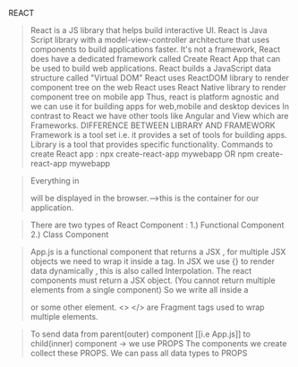 
REACT
> React is a JS library that helps build interactive UI.
> React is Java Script library with a model-view-controller architecture that uses components to build applications faster.
> It's not a framework, React does have a dedicated framework called Create React App that can be used to build web applications.
> React builds a JavaScript data structure called "Virtual DOM"
> React uses ReactDOM library to render component tree on the web
> React uses React Native library to render component tree on mobile app
> Thus, react is platform agnostic and we can use it for building apps for web,mobile and desktop devices
> In contrast to React we have other tools like Angular and View which are Frameworks.
> DIFFERENCE BETWEEN LIBRARY AND FRAMEWORK
> Framework is a tool set i.e. it provides a set of tools for building apps.
> Library is a tool that provides specific functionality.
> Commands to create React app :
 npx create-react-app mywebapp
          OR
npm create-react-app mywebapp

> Everything in <div id="root"></div> will be displayed in the browser.-->this is the container for our application.

>There are two types of React Component :
1.) Functional Component
2.) Class Component

> App.js is a functional component that returns a JSX , for multiple JSX objects we need to wrap it inside a tag.
> In JSX we use {} to render data dynamically , this is also called Interpolation.
> The react components must return a JSX object. (You cannot return multiple elements from a single component) So we write all inside a <div> or some other element.
> <> </> are Fragment tags used to wrap multiple elements.

> To send data from parent(outer) component [[i.e App.js]] to child(inner) component -> we use PROPS
> The components we create collect these PROPS.
> We can pass all data types to PROPS
> 
